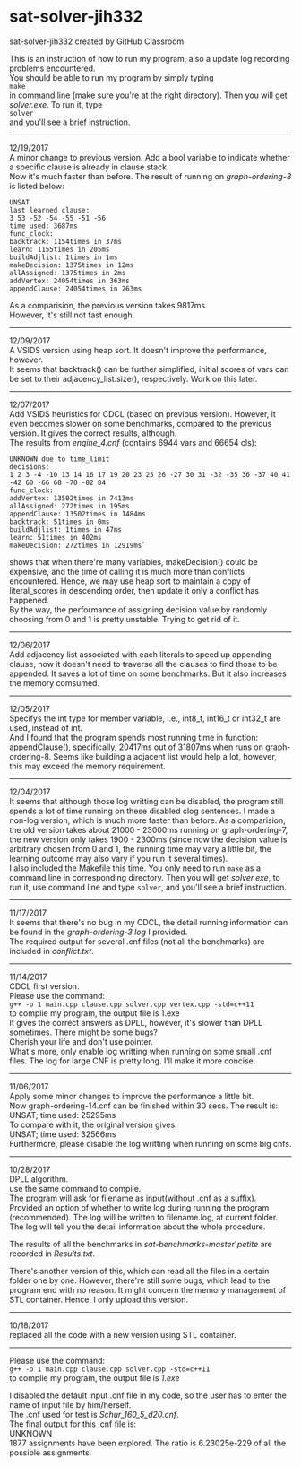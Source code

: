 # sat-solver-jih332
sat-solver-jih332 created by GitHub Classroom  

This is an instruction of how to run my program, also a update log recording problems encountered.  
You should be able to run my program by simply typing  
`make`  
in command line (make sure you're at the right directory). Then you will get *solver.exe*. To run it, type  
`solver`  
and you'll see a brief instruction.  

----

12/19/2017  
A minor change to previous version. Add a bool variable to indicate whether a specific clause is already in clause stack.  
Now it's much faster than before. The result of running on *graph-ordering-8* is listed below:  
~~~~
UNSAT
last learned clause:
3 53 -52 -54 -55 -51 -56
time used: 3687ms
func_clock:
backtrack: 1154times in 37ms
learn: 1155times in 205ms
buildAdjlist: 1times in 1ms
makeDecision: 1375times in 12ms
allAssigned: 1375times in 2ms
addVertex: 24054times in 363ms
appendClause: 24054times in 263ms
~~~~
As a comparision, the previous version takes 9817ms.  
However, it's still not fast enough.  

----

12/09/2017  
A VSIDS version using heap sort. It doesn't improve the performance, however.  
It seems that backtrack() can be further simplified, initial scores of vars can be set to their adjacency_list.size(), respectively. Work on this later.  

----

12/07/2017  
Add VSIDS heuristics for CDCL (based on previous version). However, it even becomes slower on some benchmarks, compared to the previous version. It gives the correct results, although.  
The results from *engine_4.cnf* (contains 6944 vars and 66654 cls):  
~~~~
UNKNOWN due to time_limit  
decisions:  
1 2 3 -4 -10 13 14 16 17 19 20 23 25 26 -27 30 31 -32 -35 36 -37 40 41 -42 60 -66 68 -70 -82 84  
func_clock:   
addVertex: 13502times in 7413ms  
allAssigned: 272times in 195ms  
appendClause: 13502times in 1484ms  
backtrack: 51times in 0ms  
buildAdjlist: 1times in 47ms  
learn: 51times in 402ms  
makeDecision: 272times in 12919ms`  
~~~~
shows that when there're many variables, makeDecision() could be expensive, and the time of calling it is much more than conflicts encountered. Hence, we may use heap sort to maintain a copy of literal_scores in descending order, then update it only a conflict has happened.   
By the way, the performance of assigning decision value by randomly choosing from 0 and 1 is pretty unstable. Trying to get rid of it.  

----

12/06/2017  
Add adjacency list associated with each literals to speed up appending clause, now it doesn't need to traverse all the clauses to find those to be appended. It saves a lot of time on some benchmarks. But it also increases the memory comsumed.  

----

12/05/2017  
Specifys the int type for member variable, i.e., int8_t, int16_t or int32_t are used, instead of int.  
And I found that the program spends most running time in function: appendClause(), specifically, 20417ms out of 31807ms when runs on graph-ordering-8. Seems like building a adjacent list would help a lot, however, this may exceed the memory requirement.  

----

12/04/2017  
It seems that although those log writting can be disabled, the program still spends a lot of time running on these disabled clog sentences. I made a non-log version, which is much more faster than before. As a comparision, the old version takes about 21000 - 23000ms running on graph-ordering-7, the new version only takes 1900 - 2300ms (since now the decision value is arbitrary chosen from 0 and 1, the running time may vary a little bit, the learning outcome may also vary if you run it several times).  
I also included the Makefile this time. You only need to run `make` as a command line in corresponding directory. Then you will get *solver.exe*, to run it, use command line and type `solver`, and you'll see a brief instruction.  

----

11/17/2017  
It seems that there's no bug in my CDCL, the detail running information can be found in the *graph-ordering-3.log* I provided.  
The required output for several .cnf files (not all the benchmarks) are included in *conflict.txt*.  

----

11/14/2017  
CDCL first version.  
Please use the command:  
`g++ -o 1 main.cpp clause.cpp solver.cpp vertex.cpp -std=c++11`  
to complie my program, the output file is 1.exe  
It gives the correct answers as DPLL, however, it's slower than DPLL sometimes. There might be some bugs?  
Cherish your life and don't use pointer.  
What's more, only enable log writting when running on some small .cnf files. The log for large CNF is pretty long. I'll make it more concise.  

----

11/06/2017  
Apply some minor changes to improve the performance a little bit.  
Now graph-ordering-14.cnf can be finished within 30 secs. The result is:  
UNSAT; time used: 25295ms  
To compare with it, the original version gives:  
UNSAT; time used: 32566ms  
Furthermore, please disable the log writting when running on some big cnfs.  

----

10/28/2017  
DPLL algorithm.  
use the same command to compile.  
The program will ask for filename as input(without .cnf as a suffix).  
Provided an option of whether to write log during running the program (recommended). The log will be written to filename.log, at current folder. The log will tell you the detail information about the whole procedure.  

The results of all the benchmarks in *sat-benchmarks-master\petite* are recorded in *Results.txt*.  

There's another version of this, which can read all the files in a certain folder one by one. However, there're still some bugs, which lead to the program end with no reason. It might concern the memory management of STL container. Hence, I only upload this version.  

----

10/18/2017  
replaced all the code with a new version using STL container.

----

Please use the command:  
`g++ -o 1 main.cpp clause.cpp solver.cpp -std=c++11`  
to complie my program, the output file is *1.exe*  

I disabled the default input .cnf file in my code, so the user has to enter the name of input file by him/herself.  
The .cnf used for test is *Schur_160_5_d20.cnf*.  
The final output for this .cnf file is:   
UNKNOWN  
1877 assignments have been explored. The ratio is 6.23025e-229 of all the possible assignments.











